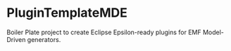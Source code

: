 # PluginTemplateMDE
Boiler Plate project to create Eclipse Epsilon-ready plugins for EMF Model-Driven generators.
